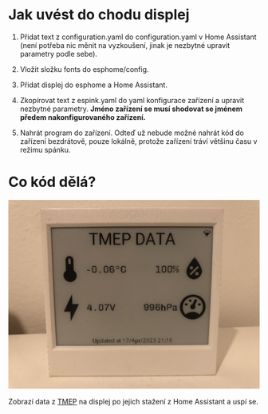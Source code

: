 # Jak uvést do chodu displej

1. Přidat text z configuration.yaml do configuration.yaml v Home Assistant (není potřeba nic měnit na vyzkoušení, jinak je nezbytné upravit parametry podle sebe).
   
2. Vložit složku fonts do esphome/config.

3. Přidat displej do esphome a Home Assistant.
   
4. Zkopírovat text z espink.yaml do yaml konfigurace zařízení  a upravit nezbytné parametry. **Jméno zařízení se musí shodovat se jménem předem nakonfigurovaného zařízení.**

5. Nahrát program do zařízení. Odteď už nebude možné nahrát kód do zařízení bezdrátově, pouze lokálně, protože zařízení tráví většinu času v režimu spánku.

# Co kód dělá?

![esphome](../../img/esphome.jpg)

Zobrazí data z [TMEP](https://tmep.cz/) na displej po jejich stažení z Home Assistant a uspí se.